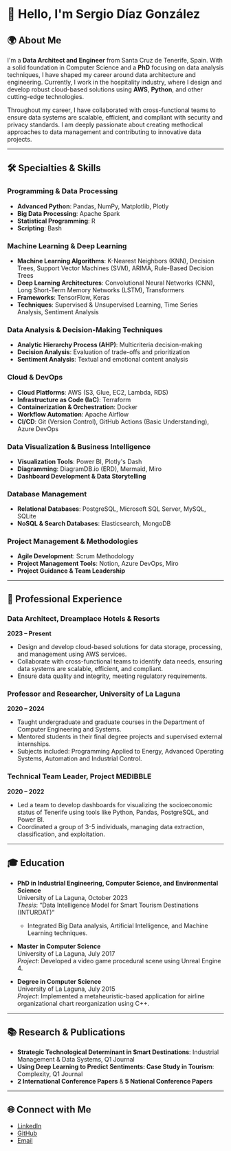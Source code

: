 # 👋 Hello, I'm Sergio Díaz González

## 🌍 About Me
I'm a **Data Architect and Engineer** from Santa Cruz de Tenerife, Spain. With a solid foundation in Computer Science and a **PhD** focusing on data analysis techniques, I have shaped my career around data architecture and engineering. Currently, I work in the hospitality industry, where I design and develop robust cloud-based solutions using **AWS**, **Python**, and other cutting-edge technologies.

Throughout my career, I have collaborated with cross-functional teams to ensure data systems are scalable, efficient, and compliant with security and privacy standards. I am deeply passionate about creating methodical approaches to data management and contributing to innovative data projects.

---

## 🛠️ Specialties & Skills
### Programming & Data Processing
- **Advanced Python**: Pandas, NumPy, Matplotlib, Plotly
- **Big Data Processing**: Apache Spark
- **Statistical Programming**: R
- **Scripting**: Bash

### Machine Learning & Deep Learning
- **Machine Learning Algorithms**: K-Nearest Neighbors (KNN), Decision Trees, Support Vector Machines (SVM), ARIMA, Rule-Based Decision Trees
- **Deep Learning Architectures**: Convolutional Neural Networks (CNN), Long Short-Term Memory Networks (LSTM), Transformers
- **Frameworks**: TensorFlow, Keras
- **Techniques**: Supervised & Unsupervised Learning, Time Series Analysis, Sentiment Analysis

### Data Analysis & Decision-Making Techniques
- **Analytic Hierarchy Process (AHP)**: Multicriteria decision-making
- **Decision Analysis**: Evaluation of trade-offs and prioritization
- **Sentiment Analysis**: Textual and emotional content analysis

### Cloud & DevOps
- **Cloud Platforms**: AWS (S3, Glue, EC2, Lambda, RDS)
- **Infrastructure as Code (IaC)**: Terraform
- **Containerization & Orchestration**: Docker
- **Workflow Automation**: Apache Airflow
- **CI/CD**: Git (Version Control), GitHub Actions (Basic Understanding), Azure DevOps

### Data Visualization & Business Intelligence
- **Visualization Tools**: Power BI, Plotly's Dash
- **Diagramming**: DiagramDB.io (ERD), Mermaid, Miro
- **Dashboard Development & Data Storytelling**

### Database Management
- **Relational Databases**: PostgreSQL, Microsoft SQL Server, MySQL, SQLite
- **NoSQL & Search Databases**: Elasticsearch, MongoDB

### Project Management & Methodologies
- **Agile Development**: Scrum Methodology
- **Project Management Tools**: Notion, Azure DevOps, Miro
- **Project Guidance & Team Leadership**
---

## 💼 Professional Experience

### Data Architect, Dreamplace Hotels & Resorts
**2023 – Present**
- Design and develop cloud-based solutions for data storage, processing, and management using AWS services.
- Collaborate with cross-functional teams to identify data needs, ensuring data systems are scalable, efficient, and compliant.
- Ensure data quality and integrity, meeting regulatory requirements.

### Professor and Researcher, University of La Laguna
**2020 – 2024**
- Taught undergraduate and graduate courses in the Department of Computer Engineering and Systems.
- Mentored students in their final degree projects and supervised external internships.
- Subjects included: Programming Applied to Energy, Advanced Operating Systems, Automation and Industrial Control.

### Technical Team Leader, Project MEDIBBLE
**2020 – 2022**
- Led a team to develop dashboards for visualizing the socioeconomic status of Tenerife using tools like Python, Pandas, PostgreSQL, and Power BI.
- Coordinated a group of 3-5 individuals, managing data extraction, classification, and exploitation.

---

## 🎓 Education

- **PhD in Industrial Engineering, Computer Science, and Environmental Science**  
  University of La Laguna, October 2023  
  _Thesis_: “Data Intelligence Model for Smart Tourism Destinations (INTURDAT)”  
  - Integrated Big Data analysis, Artificial Intelligence, and Machine Learning techniques.

- **Master in Computer Science**  
  University of La Laguna, July 2017  
  _Project_: Developed a video game procedural scene using Unreal Engine 4.

- **Degree in Computer Science**  
  University of La Laguna, July 2015  
  _Project_: Implemented a metaheuristic-based application for airline organizational chart reorganization using C++.

---

## 📚 Research & Publications

- **Strategic Technological Determinant in Smart Destinations**: Industrial Management & Data Systems, Q1 Journal
- **Using Deep Learning to Predict Sentiments: Case Study in Tourism**: Complexity, Q1 Journal
- **2 International Conference Papers** & **5 National Conference Papers**

---

## 🌐 Connect with Me
- [LinkedIn](https://linkedin.com/in/sergiodiaz93)
- [GitHub](https://github.com/SerDiaz)
- [Email](mailto:sergiodiazgonzalez93@gmail.com)
